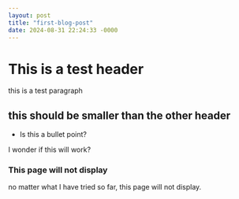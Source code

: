 ```yaml
---
layout: post
title: "first-blog-post"
date: 2024-08-31 22:24:33 -0000
---
```

# This is a test header

this is a test paragraph

## this should be smaller than the other header

* Is this a bullet point?

I wonder if this will work?

### This page will not display

no matter what I have tried so far, this page will not display. 
